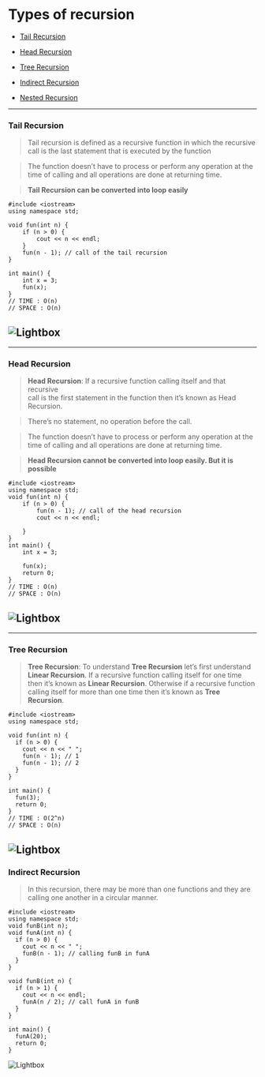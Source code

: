 # Types of recursion

- [Tail Recursion](#tail-recursion)

- [Head Recursion](#head-recursion)

- [Tree Recursion](#tree-recursion)

- [Indirect Recursion](#indirect-recursion)

- [Nested Recursion](#nested-recursion)

---

<a name="tail-recursion"></a>

### Tail Recursion

> Tail recursion is defined as a recursive function in which the recursive call is the last statement that is executed by the function

> The function doesn’t have to process or perform any operation at the time of calling and all operations are done at returning time.

> **Tail Recursion can be converted into loop easily**

```
#include <iostream>
using namespace std;

void fun(int n) {
    if (n > 0) {
        cout << n << endl;
    }
    fun(n - 1); // call of the tail recursion
}

int main() {
    int x = 3;
    fun(x);
}
// TIME : O(n)
// SPACE : O(n)
```

## ![Lightbox](https://media.geeksforgeeks.org/wp-content/uploads/20190621015455/tail1.jpg)
---
<a name="head-recursion"></a>

### Head Recursion

> **Head Recursion**: If a recursive function calling itself and that recursive  
> call is the first statement in the function then it’s known as Head Recursion.

> There’s no statement, no operation before the call.

> The function doesn’t have to process or perform any operation at the time of calling and all operations are done at returning time.

> **Head Recursion cannot be converted into loop easily. But it is possible**

```
#include <iostream>
using namespace std;
void fun(int n) {
    if (n > 0) {
        fun(n - 1); // call of the head recursion
        cout << n << endl;

    }
}
int main() {
    int x = 3;

    fun(x);
    return 0;
}
// TIME : O(n)
// SPACE : O(n)
```

## ![Lightbox](https://media.geeksforgeeks.org/wp-content/uploads/20190621015721/head3.jpg)

---

### Tree Recursion

> **Tree Recursion**: To understand **Tree Recursion** let’s first understand **Linear Recursion**.
> If a recursive function calling itself for one time then it’s known as **Linear Recursion**.
> Otherwise if a recursive function calling itself for more than one time then it’s known as **Tree Recursion**.

```
#include <iostream>
using namespace std;

void fun(int n) {
  if (n > 0) {
    cout << n << " ";
    fun(n - 1); // 1
    fun(n - 1); // 2
  }
}

int main() {
  fun(3);
  return 0;
}
// TIME : O(2^n)
// SPACE : O(n)
```

![Lightbox](https://media.geeksforgeeks.org/wp-content/uploads/20190621015814/tree4.jpg)
---

### Indirect Recursion
>In this recursion, there may be more than one functions and they are calling one another in a circular manner.

````
#include <iostream>
using namespace std;
void funB(int n);
void funA(int n) {
  if (n > 0) {
    cout << n << " ";
    funB(n - 1); // calling funB in funA
  }
}

void funB(int n) {
  if (n > 1) {
    cout << n << endl;
    funA(n / 2); // call funA in funB
  }
}

int main() {
  funA(20);
  return 0;
}
````

![Lightbox](https://media.geeksforgeeks.org/wp-content/uploads/20190608232223/Capture34.jpg)
